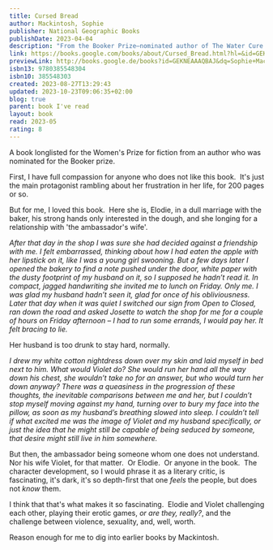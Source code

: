 ```yaml
---  
title: Cursed Bread  
author: Mackintosh, Sophie  
publisher: National Geographic Books  
publishDate: 2023-04-04  
description: "From the Booker Prize–nominated author of The Water Cure comes an elegant and hypnotic new novel of obsession that centers on the real unsolved mystery of the 1951 mass poisoning of a French village. Still reeling in the aftermath of the deadliest war the world had ever seen, the small town of Pont-Saint-Esprit collectively lost its mind. Some historians believe the mysterious illness and violent hallucinations were caused by spoiled bread; others claim it was the result of covert government testing on the local population. In that town lived a woman named Elodie. She was the baker’s wife: a plain, unremarkable person who yearned to transcend her dull existence. So when a charismatic new couple arrived in town, the forceful ambassador and his sharp-toothed wife, Violet, Elodie was quickly drawn into their orbit. Thus began a dangerous game of cat and mouse--but who was the predator and on whom did they prey? Audacious and mesmerizing, Cursed Bread is a fevered confession, an entry into memory’s hall of mirrors, and an erotic fable of transformation. Sophie Mackintosh spins a darkly gleaming tale of a town gripped by hysteria, envy like poison in the blood, and desire that burns and consumes."  
link: https://books.google.com/books/about/Cursed_Bread.html?hl=&id=GEKNEAAAQBAJ  
previewLink: http://books.google.de/books?id=GEKNEAAAQBAJ&dq=Sophie+Mackintosh,+Cursed+Bread&hl=&as_pt=BOOKS&cd=1&source=gbs_api  
isbn13: 9780385548304  
isbn10: 385548303  
created: 2023-08-27T13:29:43  
updated: 2023-10-23T09:06:35+02:00  
blog: true  
parent: book I've read  
layout: book  
read: 2023-05  
rating: 8  
---  
```

  
A book longlisted for the Women's Prize for fiction from an author who was nominated for the Booker prize.    
  
First, I have full compassion for anyone who does not like this book.  It's just the main protagonist rambling about her frustration in her life, for 200 pages or so.    
  
But for me, I loved this book.  Here she is, Elodie, in a dull marriage with the baker, his strong hands only interested in the dough, and she longing for a relationship with 'the ambassador's wife'.    
  
_After that day in the shop I was sure she had decided against a friendship with me. I felt embarrassed, thinking about how I had eaten the apple with her lipstick on it, like I was a young girl swooning. But a few days later I opened the bakery to find a note pushed under the door, white paper with the dusty footprint of my husband on it, so I supposed he hadn’t read it. In compact, jagged handwriting she invited me to lunch on Friday. Only me. I was glad my husband hadn’t seen it, glad for once of his obliviousness. Later that day when it was quiet I switched our sign from Open to Closed, ran down the road and asked Josette to watch the shop for me for a couple of hours on Friday afternoon – I had to run some errands, I would pay her. It felt bracing to lie._  
  
Her husband is too drunk to stay hard, normally.  
  
*I drew my white cotton nightdress down over my skin and laid myself in bed next to him. What would Violet do? She would run her hand all the way down his chest, she wouldn’t take no for an answer, but who would turn her down anyway? There was a queasiness in the progression of these thoughts, the inevitable comparisons between me and her, but I couldn’t stop myself moving against my hand, turning over to bury my face into the pillow, as soon as my husband’s breathing slowed into sleep. I couldn’t tell if what excited me was the image of Violet and my husband specifically, or just the idea that he might still be capable of being seduced by someone, that desire might still live in him somewhere.*  
  
But then, the ambassador being someone whom one does not understand.  Nor his wife Violet, for that matter.  Or Elodie.  Or anyone in the book.  The character development, so I would phrase it as a literary critic, is fascinating, it's dark, it's so depth-first that one _feels_ the people, but does not _know_ them.    
  
I think that that's what makes it so fascinating.  Elodie and Violet challenging each other, playing their erotic games, _or are they, really?_, and the challenge between violence, sexuality, and, well, worth.    
  
Reason enough for me to dig into earlier books by Mackintosh.  
